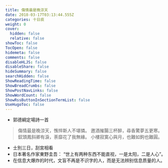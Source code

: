 ```yaml
---
title: 傷情最是晚涼天
date: 2018-03-17T03:13:44.555Z
categories: 十日痰
weight: 0
cover:
  hidden: false
  relative: false
showToc: false
TocOpen: false
hidemeta: false
comments: false
disableHLJS: false
disableShare: false
hideSummary: false
searchHidden: false
ShowReadingTime: false
ShowBreadCrumbs: false
ShowPostNavLinks: false
ShowWordCount: false
ShowRssButtonInSectionTermList: false
UseHugoToc: false
---
```


* 郭德綱定場詩一首
> 傷情最是晚涼天，憔悴斯人不堪憐。
> 邀酒摧腸三杯醉，尋香驚夢五更寒。
> 釵頭鳳斜卿有淚，荼靡花了我無緣。
> 小樓寂寞心與月，也難如鉤也難圓。


* 士別三日，刮宮相看
* 日本著名作家東野圭吾： “世上有两种东西不能直视，一是太阳，二是人心”。
* 在信息大爆炸的时代，文盲不再是不识字的人，而是无法辨别信息质量的人。
